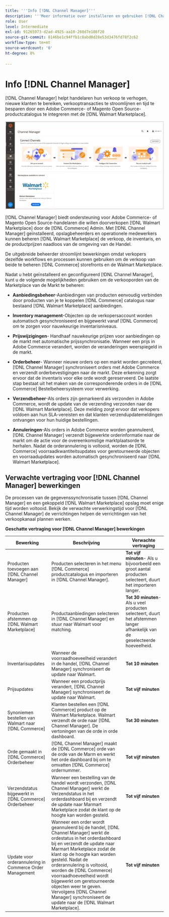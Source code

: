 ```yaml
---
title: '''Info [!DNL Channel Manager]'''
description: '''Meer informatie over installeren en gebruiken [!DNL Channel Manager] om Adobe Commerce- en Magento Open Source-winkels te integreren met externe markten en een verkoopkanaal te creëren voor het naadloos beheren van aanbiedingen, prijzen, voorraden en verkopen op de markt van uw Commerce Admin.'''
role: User
level: Intermediate
exl-id: 91265973-d2ad-4925-aa10-260d7e186f20
source-git-commit: 8146be1c94ffb1c8abd0d28e53d3476fd78f2c62
workflow-type: tm+mt
source-wordcount: '0'
ht-degree: 0%

---
```



# Info [!DNL Channel Manager]

[!DNL Channel Manager] helpt handelaren hun verkoop te verhogen, nieuwe klanten te bereiken, verkooptransacties te stroomlijnen en tijd te besparen door een Adobe Commerce- of Magento Open Source-productcatalogus te integreren met de [!DNL Walmart Marketplace].

![[!DNL Channel Manager] extensiebeheerweergave](assets/channel-manager-home.png)

[!DNL Channel Manager] biedt ondersteuning voor Adobe Commerce- of Magento Open Source-handelaren die willen doorverkopen [!DNL Walmart Marketplace] door de [!DNL Commerce] Admin. Met [!DNL Channel Manager] geïnstalleerd, opslagbeheerders en operationele medewerkers kunnen beheren [!DNL Walmart Marketplace] de verkoop, de inventaris, en de productprijzen naadloos van de omgeving van de Handel.

De uitgebreide beheerder stroomlijnt bewerkingen omdat verkopers dezelfde workflows en processen kunnen gebruiken om de verkoop van beide te beheren [!DNL Commerce] storefronts en de Walmart Marketplace.

Nadat u hebt geïnstalleerd en geconfigureerd [!DNL Channel Manager], kunt u de volgende mogelijkheden gebruiken om de verkooporden van de Marketplace van de Markt te beheren:

* **Aanbiedingsbeheer**-Aanbiedingen van producten eenvoudig verbinden door producten van je te koppelen [!DNL Commerce] catalogus naar bestaand [!DNL Walmart Marketplace] aanbiedingen.

* **Inventory management**-Objecten op de verkopersaccount worden automatisch gesynchroniseerd en bijgewerkt vanaf [!DNL Commerce] om te zorgen voor nauwkeurige inventarisniveaus.

* **Prijswijzigingen**- Handhaaf nauwkeurige prijzen voor aanbiedingen op de markt met automatische prijssynchronisatie. Wanneer een prijs in Adobe Commerce verandert, worden de veranderingen weerspiegeld in de markt.

* **Orderbeheer**- Wanneer nieuwe orders op een markt worden gecreëerd, [!DNL Channel Manager] synchroniseert orders met Adobe Commerce en verzendt orderbevestigingen naar de markt. Deze erkenning zorgt ervoor dat de inventaris voor elke orde wordt gereserveerd. De laatste stap bestaat uit het maken van de corresponderende orders in de [!DNL Commerce] Bestelbeheersysteem voor verwerking.

* **Verzendbeheer**-Als orders zijn gemarkeerd als verzonden in Adobe Commerce, wordt de update van de verzending verzonden naar de [!DNL Walmart Marketplace]. Deze melding zorgt ervoor dat verkopers voldoen aan hun SLA-vereisten en dat klanten verzendupdatemeldingen ontvangen voor hun huidige bestellingen.

* **Annuleringen**-Als orders in Adobe Commerce worden geannuleerd, [!DNL Channel Manager] verzendt bijgewerkte orderinformatie naar de markt om de actie voor de overeenkomstige marktplaatsorde te herhalen. Nadat de orderannulering is voltooid, worden de [!DNL Commerce] voorraadkwantiteitsupdates voor geretourneerde objecten en voorraadupdates worden automatisch gesynchroniseerd naar [!DNL Walmart Marketplace].

## Verwachte vertraging voor [!DNL Channel Manager] bewerkingen

De processen van de gegevenssynchronisatie tussen [!DNL Channel Manager] en een gekoppeld [!DNL Walmart Marketplace] opslag moet enige tijd worden voltooid. Bekijk de verwachte verwerkingstijd voor [!DNL Channel Manager] de verrichtingen helpen de verrichtingen van het verkoopkanaal plannen werken.

**Geschatte vertraging voor [!DNL Channel Manager] bewerkingen**

| **Bewerking** | **Beschrijving** | **Verwachte vertraging** |
|------------------------------------------------------------|--------------------------------------------------------------------------------------------------------------------------------------------------------------------------------------------------------------------------------------------------------------------------------------------------------------------------------------------------------------------------------------------------|------------------------------------------------------------------------------------------------------------------------------|
| Producten toevoegen aan [!DNL Channel Manager] | Producten selecteren in het menu [!DNL Commerce] productcatalogus en importeren in [!DNL Channel Manager]. | **Tot vijf minuten**- Als u bijvoorbeeld een groot aantal producten selecteert, duurt het importeren langer. |
| Producten afstemmen op [!DNL Walmart Marketplace] | Productaanbiedingen selecteren in [!DNL Channel Manager] en stuur naar Walmart voor matching. | **Tot 30 minuten**-Als u veel producten selecteert, duurt het afstemmen langer afhankelijk van de geselecteerde hoeveelheid. |
| Inventarisupdates | Wanneer de voorraadhoeveelheid verandert in de handel, [!DNL Channel Manager] synchroniseert de update naar Walmart. | **Tot 10 minuten** |
| Prijsupdates | Wanneer een productprijs verandert, [!DNL Channel Manager] synchroniseert de update naar Walmart. | **Tot vijf minuten** |
| Synoniemen bestellen van Walmart naar [!DNL Commerce] | Klanten bestellen een [!DNL Commerce] product op de Walmart Marketplace. Walmart verzendt de orde naar [!DNL Channel Manager]. De vertoningen van de orde in orde dashboard. | **Tot 30 minuten** |
| Orde gemaakt in [!DNL Commerce] Orderbeheer | [!DNL Channel Manager] maakt de [!DNL Commerce] orde van de orde van de Marm en werkt het orde dashboard bij om te omvatten [!DNL Commerce] ordernummer. | **Tot vijf minuten** |
| Verzendstatus bijgewerkt in [!DNL Commerce] Orderbeheer | Wanneer een bestelling van de handel wordt verzonden, [!DNL Channel Manager] werkt de Verzendstatus in het orderdashboard bij en verzendt de update naar Marmart Marketplace zodat de klant op de hoogte kan worden gesteld. | **Tot vijf minuten** |
| Update voor orderannulering in Commerce Order Management | Wanneer een order wordt geannuleerd bij de handel, [!DNL Channel Manager] werkt de ordestatus in het orderdashboard bij en verzendt de update naar Marmart Marketplace zodat de klant op de hoogte kan worden gesteld. Nadat de orderannulering is voltooid, worden de [!DNL Commerce] voorraadhoeveelheid wordt bijgewerkt om geretourneerde objecten weer te geven. Vervolgens [!DNL Channel Manager] synchroniseert de update naar de [!DNL Walmart Marketplace]. | **Tot vijf minuten** |


